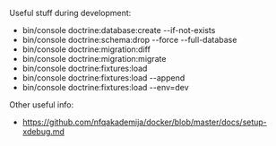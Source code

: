 
Useful stuff during development:


- bin/console doctrine:database:create --if-not-exists
- bin/console doctrine:schema:drop --force --full-database
- bin/console doctrine:migration:diff
- bin/console doctrine:migration:migrate
- bin/console doctrine:fixtures:load
- bin/console doctrine:fixtures:load --append
- bin/console doctrine:fixtures:load --env=dev


Other useful info:
- https://github.com/nfqakademija/docker/blob/master/docs/setup-xdebug.md
